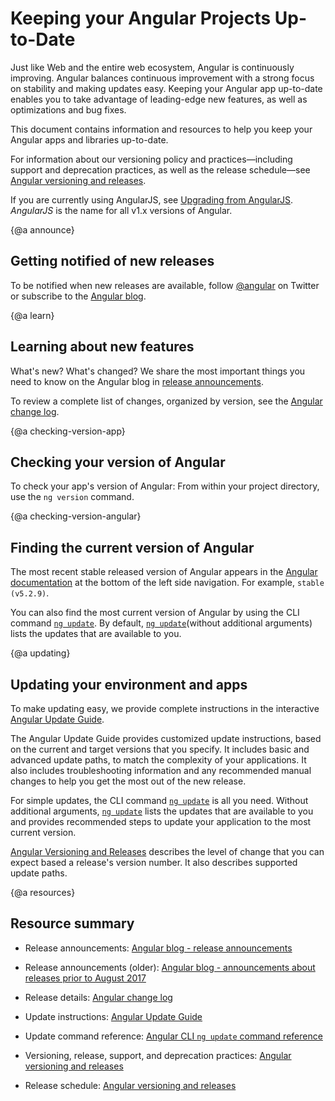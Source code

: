 # Keeping your Angular Projects Up-to-Date

Just like Web and the entire web ecosystem, Angular is continuously improving. Angular balances continuous improvement with a strong focus on stability and making updates easy. Keeping your Angular app up-to-date enables you to take advantage of leading-edge new features, as well as optimizations and bug fixes. 

This document contains information and resources to help you keep your Angular apps and libraries up-to-date. 

For information about our versioning policy and practices&mdash;including 
support and deprecation practices, as well as the release schedule&mdash;see [Angular versioning and releases](guide/releases "Angular versioning and releases"). 


<div class="alert is-helpful">

If you are currently using AngularJS, see [Upgrading from AngularJS](guide/upgrade "Upgrading from Angular JS"). _AngularJS_ is the name for all v1.x versions of Angular.

</div>


{@a announce}
## Getting notified of new releases

To be notified when new releases are available, follow [@angular](https://twitter.com/angular "@angular on Twitter") on Twitter or subscribe to the [Angular blog](https://blog.angular.io "Angular blog"). 

{@a learn}
## Learning about new features

What's new? What's changed? We share the most important things you need to know on the Angular blog in [release announcements]( https://blog.angular.io/tagged/release%20notes "Angular blog - release announcements"). 

To review a complete list of changes, organized by version, see the [Angular change log](https://github.com/angular/angular/blob/master/CHANGELOG.md "Angular change log").


{@a checking-version-app}
## Checking your version of Angular

To check your app's version of Angular: From within your project directory, use the `ng version` command. 
 

{@a checking-version-angular}
## Finding the current version of Angular

The most recent stable released version of Angular appears in the [Angular documentation](https://angular.io/docs "Angular documentation") at the bottom of the left side navigation. For example, `stable (v5.2.9)`.

You can also find the most current version of Angular by using the CLI command [`ng update`](cli/update). By default, [`ng update`](cli/update)(without additional arguments) lists the updates that are available to you.  


{@a updating}
## Updating your environment and apps

To make updating easy, we provide complete instructions in the interactive [Angular Update Guide](https://update.angular.io/ "Angular Update Guide").

The Angular Update Guide provides customized update instructions, based on the current and target versions that you specify. It includes basic and advanced update paths, to match the complexity of your applications. It also includes troubleshooting information and any recommended manual changes to help you get the most out of the new release. 

For simple updates, the CLI command [`ng update`](cli/update) is all you need. Without additional arguments, [`ng update`](cli/update) lists the updates that are available to you and provides recommended steps to update your application to the most current version. 

[Angular Versioning and Releases](guide/releases#versioning "Angular Release Practices, Versioning") describes the level of change that you can expect based a release's version number. It also describes supported update paths. 


{@a resources}
## Resource summary

* Release announcements: [Angular blog - release announcements](https://blog.angular.io/tagged/release%20notes "Angular blog announcements about recent releases")

* Release announcements (older): [Angular blog - announcements about releases prior to August 2017](https://blog.angularjs.org/search?q=available&by-date=true "Angular blog announcements about releases prior to August 2017")

* Release details: [Angular change log](https://github.com/angular/angular/blob/master/CHANGELOG.md "Angular change log")

* Update instructions: [Angular Update Guide](https://update.angular.io/ "Angular Update Guide")

* Update command reference: [Angular CLI `ng update` command reference](cli/update)

* Versioning, release, support, and deprecation practices: [Angular versioning and releases](guide/releases "Angular versioning and releases")

* Release schedule: [Angular versioning and releases](guide/releases#schedule "Angular versioning and releases")

